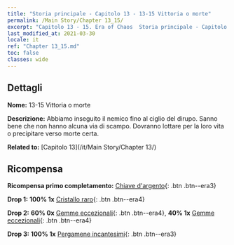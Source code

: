 ```yaml
---
title: "Storia principale - Capitolo 13 - 13-15 Vittoria o morte"
permalink: /Main Story/Chapter 13_15/
excerpt: "Capitolo 13 - 15. Era of Chaos  Storia principale - Capitolo 13_15. 13-15 Vittoria o morte"
last_modified_at: 2021-03-30
locale: it
ref: "Chapter 13_15.md"
toc: false
classes: wide
---
```


## Dettagli

 **Nome:** 13-15 Vittoria o morte

 **Descrizione:** Abbiamo inseguito il nemico fino al ciglio del dirupo. Sanno bene che non hanno alcuna via di scampo. Dovranno lottare per la loro vita o precipitare verso morte certa.

 **Related to:** [Capitolo 13](/it/Main Story/Chapter 13/)

## Ricompensa

 **Ricompensa primo completamento:** [Chiave d'argento](/it/Items/con_693/){: .btn .btn--era3}

 **Drop 1:** **100% 1x** [Cristallo raro](/it/Items/mat_45/){: .btn .btn--era4}

 **Drop 2:** **60% 0x** [Gemme eccezionali](/it/Items/mat_37/){: .btn .btn--era4}, **40% 1x** [Gemme eccezionali](/it/Items/mat_37/){: .btn .btn--era4}

 **Drop 3:** **100% 1x** [Pergamene incantesimi](/it/Items/con_694/){: .btn .btn--era3}

